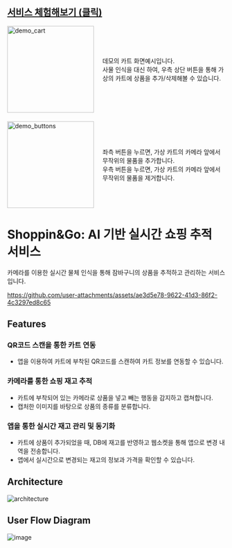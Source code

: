 ## [서비스 체험해보기 (클릭)](https://shoppin-and-go.github.io/frontend/)

<div style="display: flex; align-items: center; margin-bottom: 20px;">
    <img src="https://github.com/user-attachments/assets/a78e132b-0885-4907-8872-00a145ff9528" alt="demo_cart" width="200"/>
    <div style="margin-left: 20px;">
        데모의 카트 화면예시입니다.<br/>
        사물 인식을 대신 하여, 우측 상단 버튼을 통해 가상의 카트에 상품을 추가/삭제해볼 수 있습니다.
    </div>
</div>

<div style="display: flex; align-items: center;">
    <img src="https://github.com/user-attachments/assets/8bd70a54-12bd-4a98-9e8f-e4345404581b" alt="demo_buttons" width="200"/>
    <div style="margin-left: 20px;">
        좌측 버튼을 누르면, 가상 카트의 카메라 앞에서 무작위의 물품을 추가합니다.<br/>
        우측 버튼을 누르면, 가상 카트의 카메라 앞에서 무작위의 물품을 제거합니다.
    </div>
</div>

# Shoppin&Go: AI 기반 실시간 쇼핑 추적 서비스
카메라를 이용한 실시간 물체 인식을 통해 잠바구니의 상품을 추적하고 관리하는 서비스입니다.

https://github.com/user-attachments/assets/ae3d5e78-9622-41d3-86f2-4c3297ed8c65

## Features
### QR코드 스캔을 통한 카트 연동
- 앱을 이용하여 카트에 부착된 QR코드를 스캔하여 카트 정보를 연동할 수 있습니다.
### 카메라를 통한 쇼핑 재고 추적
- 카트에 부착되어 있는 카메라로 상품을 넣고 빼는 행동을 감지하고 캡쳐합니다.
- 캡처한 이미지를 바탕으로 상품의 종류를 분류합니다.
### 앱을 통한 실시간 재고 관리 및 동기화
- 카트에 상품이 추가되었을 때, DB에 재고를 반영하고 웹소켓을 통해 앱으로 변경 내역을 전송합니다.
- 앱에서 실시간으로 변경되는 재고의 정보과 가격을 확인할 수 있습니다.

## Architecture

![architecture](https://github.com/user-attachments/assets/d1dabbb5-0dbf-4761-8c0c-8bf6d0117ae0)


## User Flow Diagram

![image](https://github.com/user-attachments/assets/61fda617-7326-49c4-a309-132adf24eb2a)
